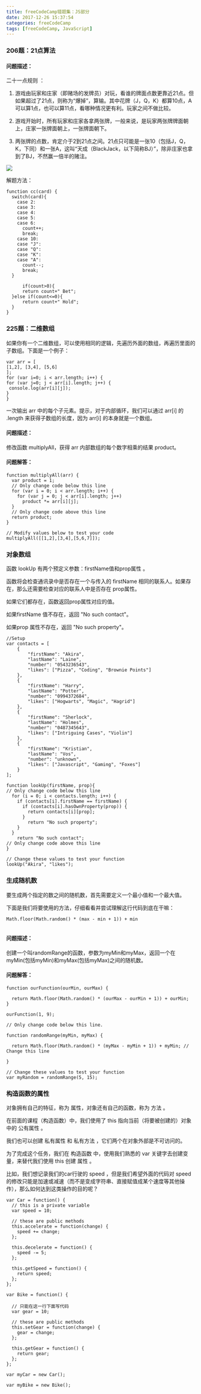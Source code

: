 ```yaml
---
title: freeCodeCamp错题集：JS部分
date: 2017-12-26 15:37:54
categories: freeCodeCamp 
tags: [freeCodeCamp, JavaScript] 
---
```


### 206题：21点算法

#### 问题描述：

二十一点规则 ：

1. 游戏由玩家和庄家（即赌场的发牌员）对玩，看谁的牌面点数更靠近21点。但如果超过了21点，则称为“爆掉”，算输。其中花牌（J，Q，K）都算10点，A可以算1点，也可以算11点，看哪种情况更有利。玩家之间不做比较。

 
2. 游戏开始时，所有玩家和庄家各拿两张牌，一般来说，是玩家两张牌牌面朝上，庄家一张牌面朝上，一张牌面朝下。 

3. 两张牌的点数，肯定介于2到21点之间。21点只可能是一张10（包括J，Q，K，下同）和一张A，这叫“天成（BlackJack，以下简称BJ）”，除非庄家也拿到了BJ，不然赢一倍半的赌注。

![](https://lh3.googleusercontent.com/-WLqsjjrPsDQ/WkH924ZgKQI/AAAAAAABf28/1R987ErHR50raU81P8eK_WwdXgFPIPSKgCHMYCw/I/15142742657420.jpg)

解题方法：

```
function cc(card) {
  switch(card){
    case 2:
    case 3:
    case 4:
    case 5:
    case 6:
      count++;
      break;
    case 10:
    case "J":
    case "Q":
    case "K":
    case "A":
      count--;
      break;
  }
      
      if(count>0){
      return count+" Bet";
  }else if(count<=0){
      return count+" Hold";
  }
}
```
<!--more-->

### 225题：二维数组
如果你有一个二维数组，可以使用相同的逻辑，先遍历外面的数组，再遍历里面的子数组。下面是一个例子：

```
var arr = [
[1,2], [3,4], [5,6]
];
for (var i=0; i < arr.length; i++) {
for (var j=0; j < arr[i].length; j++) {
​ console.log(arr[i][j]);
}
}
```

一次输出 arr 中的每个子元素。提示，对于内部循环，我们可以通过 arr[i] 的 .length 来获得子数组的长度，因为 arr[i] 的本身就是一个数组。

#### 问题描述：
修改函数 multiplyAll，获得 arr 内部数组的每个数字相乘的结果 product。

#### 问题解答：
```
function multiplyAll(arr) {
  var product = 1;
  // Only change code below this line
  for (var i = 0; i < arr.length; i++) {
    for (var j = 0; j < arr[i].length; j++)
      product *= arr[i][j];
  }
  // Only change code above this line
  return product;
}

// Modify values below to test your code
multiplyAll([[1,2],[3,4],[5,6,7]]);

```

### 对象数组
函数 lookUp 有两个预定义参数：firstName值和prop属性 。

函数将会检查通讯录中是否存在一个与传入的 firstName 相同的联系人。如果存在，那么还需要检查对应的联系人中是否存在 prop属性。

如果它们都存在，函数返回prop属性对应的值。

如果firstName 值不存在，返回 "No such contact"。

如果prop 属性不存在，返回 "No such property"。

```
//Setup
var contacts = [
    {
        "firstName": "Akira",
        "lastName": "Laine",
        "number": "0543236543",
        "likes": ["Pizza", "Coding", "Brownie Points"]
    },
    {
        "firstName": "Harry",
        "lastName": "Potter",
        "number": "0994372684",
        "likes": ["Hogwarts", "Magic", "Hagrid"]
    },
    {
        "firstName": "Sherlock",
        "lastName": "Holmes",
        "number": "0487345643",
        "likes": ["Intriguing Cases", "Violin"]
    },
    {
        "firstName": "Kristian",
        "lastName": "Vos",
        "number": "unknown",
        "likes": ["Javascript", "Gaming", "Foxes"]
    }
];

function lookUp(firstName, prop){
// Only change code below this line
  for (i = 0; i < contacts.length; i++) {
    if (contacts[i].firstName == firstName) {
      if (contacts[i].hasOwnProperty(prop)) {
        return contacts[i][prop];
      }
        return "No such property";
    }
  }
    return "No such contact";
// Only change code above this line
}

// Change these values to test your function
lookUp("Akira", "likes");

```
### 生成随机数
要生成两个指定的数之间的随机数，首先需要定义一个最小值和一个最大值。

下面是我们将要使用的方法，仔细看看并尝试理解这行代码到底在干嘛：

```
Math.floor(Math.random() * (max - min + 1)) + min


```
#### 问题描述：

创建一个叫randomRange的函数，参数为myMin和myMax，返回一个在myMin(包括myMin)和myMax(包括myMax)之间的随机数。

#### 问题解答：

```
function ourFunction(ourMin, ourMax) {

  return Math.floor(Math.random() * (ourMax - ourMin + 1)) + ourMin;
}

ourFunction(1, 9);

// Only change code below this line.

function randomRange(myMin, myMax) {

  return Math.floor(Math.random() * (myMax - myMin + 1)) + myMin; // Change this line

}

// Change these values to test your function
var myRandom = randomRange(5, 15);

```

### 构造函数的属性
对象拥有自己的特征，称为 属性，对象还有自己的函数，称为 方法 。

在前面的课程（构造函数）中，我们使用了 this 指向当前（将要被创建的）对象中的 公有属性 。

我们也可以创建 私有属性 和 私有方法 ，它们两个在对象外部是不可访问的。

为了完成这个任务，我们在 构造函数 中，使用我们熟悉的 var 关键字去创建变量，来替代我们使用 this 创建 属性 。

比如，我们想记录我们的car行驶的 speed ，但是我们希望外面的代码对 speed 的修改只能是加速或减速（而不是变成字符串、直接赋值成某个速度等其他操作），那么如何达到这类操作的目的呢？

```
var Car = function() {
  // this is a private variable
  var speed = 10;

  // these are public methods
  this.accelerate = function(change) {
    speed += change;
  };

  this.decelerate = function() {
    speed -= 5;
  };

  this.getSpeed = function() {
    return speed;
  };
};

var Bike = function() {

  // 只能在这一行下面写代码
  var gear = 10;

  // these are public methods
  this.setGear = function(change) {
    gear = change;
  };

  this.getGear = function() {
    return gear;
  };
};

var myCar = new Car();

var myBike = new Bike();

```


